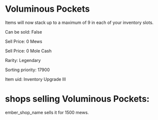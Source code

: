 # Voluminous Pockets

Items will now stack up to a maximum of 9 in each of your inventory slots.

Can be sold: False

Sell Price: 0 Mews

Sell Price: 0 Mole Cash

Rarity: Legendary

Sorting priority: 17900

Item uid: Inventory Upgrade III

# shops selling Voluminous Pockets:

ember_shop_name sells it for 1500 mews.